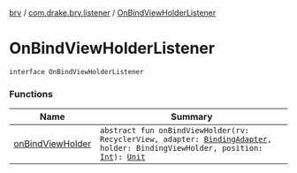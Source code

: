 [brv](../../index.md) / [com.drake.brv.listener](../index.md) / [OnBindViewHolderListener](./index.md)

# OnBindViewHolderListener

`interface OnBindViewHolderListener`

### Functions

| Name | Summary |
|---|---|
| [onBindViewHolder](on-bind-view-holder.md) | `abstract fun onBindViewHolder(rv: RecyclerView, adapter: `[`BindingAdapter`](../../com.drake.brv/-binding-adapter/index.md)`, holder: BindingViewHolder, position: `[`Int`](https://kotlinlang.org/api/latest/jvm/stdlib/kotlin/-int/index.html)`): `[`Unit`](https://kotlinlang.org/api/latest/jvm/stdlib/kotlin/-unit/index.html) |
